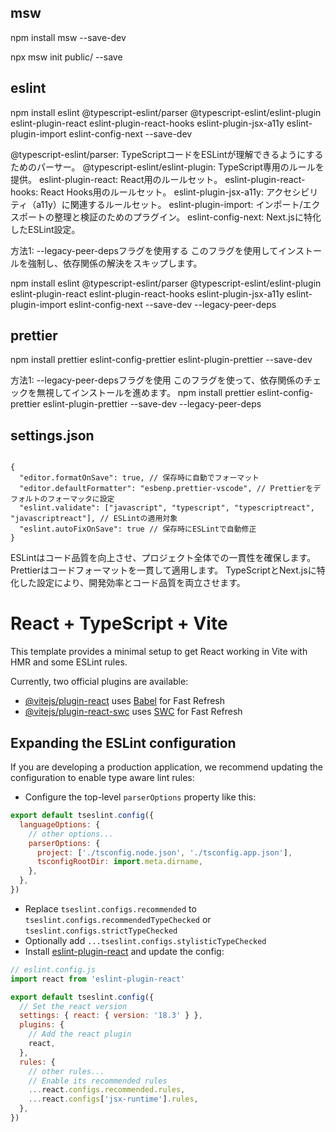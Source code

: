 ## msw

npm install msw --save-dev

npx msw init public/ --save

## eslint

npm install eslint @typescript-eslint/parser @typescript-eslint/eslint-plugin eslint-plugin-react eslint-plugin-react-hooks eslint-plugin-jsx-a11y eslint-plugin-import eslint-config-next --save-dev


@typescript-eslint/parser: TypeScriptコードをESLintが理解できるようにするためのパーサー。
@typescript-eslint/eslint-plugin: TypeScript専用のルールを提供。
eslint-plugin-react: React用のルールセット。
eslint-plugin-react-hooks: React Hooks用のルールセット。
eslint-plugin-jsx-a11y: アクセシビリティ（a11y）に関連するルールセット。
eslint-plugin-import: インポート/エクスポートの整理と検証のためのプラグイン。
eslint-config-next: Next.jsに特化したESLint設定。


方法1: --legacy-peer-depsフラグを使用する
このフラグを使用してインストールを強制し、依存関係の解決をスキップします。

npm install eslint @typescript-eslint/parser @typescript-eslint/eslint-plugin eslint-plugin-react eslint-plugin-react-hooks eslint-plugin-jsx-a11y eslint-plugin-import eslint-config-next --save-dev --legacy-peer-deps


## prettier

npm install prettier eslint-config-prettier eslint-plugin-prettier --save-dev

方法1: --legacy-peer-depsフラグを使用
このフラグを使って、依存関係のチェックを無視してインストールを進めます。
npm install prettier eslint-config-prettier eslint-plugin-prettier --save-dev --legacy-peer-deps

## settings.json
<code>
{
  "editor.formatOnSave": true, // 保存時に自動でフォーマット
  "editor.defaultFormatter": "esbenp.prettier-vscode", // Prettierをデフォルトのフォーマッタに設定
  "eslint.validate": ["javascript", "typescript", "typescriptreact", "javascriptreact"], // ESLintの適用対象
  "eslint.autoFixOnSave": true // 保存時にESLintで自動修正
}
</code>

ESLintはコード品質を向上させ、プロジェクト全体での一貫性を確保します。
Prettierはコードフォーマットを一貫して適用します。
TypeScriptとNext.jsに特化した設定により、開発効率とコード品質を両立させます。

# React + TypeScript + Vite

This template provides a minimal setup to get React working in Vite with HMR and some ESLint rules.

Currently, two official plugins are available:

- [@vitejs/plugin-react](https://github.com/vitejs/vite-plugin-react/blob/main/packages/plugin-react/README.md) uses [Babel](https://babeljs.io/) for Fast Refresh
- [@vitejs/plugin-react-swc](https://github.com/vitejs/vite-plugin-react-swc) uses [SWC](https://swc.rs/) for Fast Refresh

## Expanding the ESLint configuration

If you are developing a production application, we recommend updating the configuration to enable type aware lint rules:

- Configure the top-level `parserOptions` property like this:

```js
export default tseslint.config({
  languageOptions: {
    // other options...
    parserOptions: {
      project: ['./tsconfig.node.json', './tsconfig.app.json'],
      tsconfigRootDir: import.meta.dirname,
    },
  },
})
```

- Replace `tseslint.configs.recommended` to `tseslint.configs.recommendedTypeChecked` or `tseslint.configs.strictTypeChecked`
- Optionally add `...tseslint.configs.stylisticTypeChecked`
- Install [eslint-plugin-react](https://github.com/jsx-eslint/eslint-plugin-react) and update the config:

```js
// eslint.config.js
import react from 'eslint-plugin-react'

export default tseslint.config({
  // Set the react version
  settings: { react: { version: '18.3' } },
  plugins: {
    // Add the react plugin
    react,
  },
  rules: {
    // other rules...
    // Enable its recommended rules
    ...react.configs.recommended.rules,
    ...react.configs['jsx-runtime'].rules,
  },
})
```
